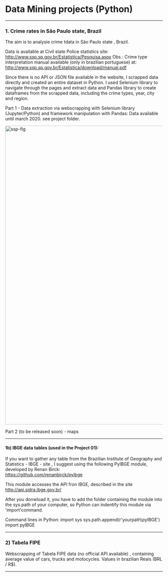 # Data  Mining projects  (Python)

------------------------------------------------------------------------------
### 1. Crime rates in São Paulo state, Brazil

The aim is to analysie crime tdata in São Paulo state , Brazil.

Data is available at Civil state Police statistics site:  http://www.ssp.sp.gov.br/Estatistica/Pesquisa.aspx
Obs.: Crime type interpretation manual available (only in brazilian  portuguese) at:  http://www.ssp.sp.gov.br/Estatistica/download/manual.pdf

Since there is no API or JSON file available in the website, I scrapped data directly and created an entire dataset in Python. I used Selenium library to navigate through the pages and extract data and Pandas library to create dataframes from the scrapped data, including the crime types, year, city and region.


Part 1 - Data extraction via webscrapping with Selenium library (Jupyter/Python) and framework manipulation with Pandas:
 Data available until march 2020. see project folder. 
 
 <img width="956" alt="ssp-fig" src="https://user-images.githubusercontent.com/52055874/80321175-6c2d5600-87f1-11ea-9642-dbb6e8671ee3.png">

Part 2 (to be released soon) - maps

-----------------------------------------------------------------------------
#### 1b) IBGE data tables (used in the Project 01):  

If you want to gather any table from the Brazilian Institute of Geography and Statistics - IBGE - site , I suggest using the following PyIBGE module, developed by Renan Birck:  
https://github.com/renanbirck/pyibge

This module accesses the API fron IBGE, described in the site http://api.sidra.ibge.gov.br/ 

After you donwload it, you have to add the folder containing the module into the sys.path of your computer, so Python can indentify this module  via 'import'command.

Command lines in Python:
      import sys
      sys.path.append(r'yourpath\pyIBGE')
      import pyIBGE

-----------------------------------------------------------------------------
### 2) Tabela FIPE   

Webscrapping of Tabela FIPE data (no official  API available) , containing  average value of cars, trucks and motocycles. Values in brazilian Reais (BRL / R$).

-----------------------------------------------------------------------------


